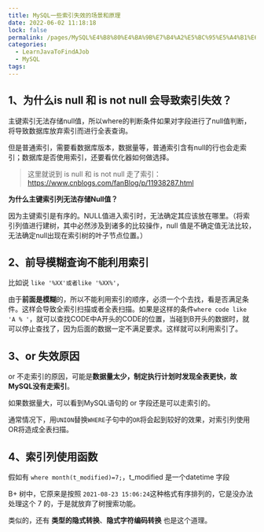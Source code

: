 ```yaml
---
title: MySQL一些索引失效的场景和原理
date: 2022-06-02 11:18:18
lock: false
permalink: /pages/MySQL%E4%B8%80%E4%BA%9B%E7%B4%A2%E5%BC%95%E5%A4%B1%E6%95%88%E7%9A%84%E5%9C%BA%E6%99%AF%E5%92%8C%E5%8E%9F%E7%90%86
categories:
  - LearnJavaToFindAJob
  - MySQL
tags:
---
```

## 1、为什么is null 和 is not null 会导致索引失效？

主键索引无法存储null值，所以where的判断条件如果对字段进行了null值判断，将导致数据库放弃索引而进行全表查询。

但是普通索引，需要看数据库版本，数据量等，普通索引含有null的行也会走索引；数据库是否使用索引，还要看优化器如何做选择。

> 这里就说到 is null 和 is not null 走了索引：https://www.cnblogs.com/fanBlog/p/11938287.html

**为什么主键索引列无法存储Null值？**

因为主键索引是有序的。NULL值进入索引时，无法确定其应该放在哪里。（将索引列值进行建树，其中必然涉及到诸多的比较操作，null 值是不确定值无法比较，无法确定null出现在索引树的叶子节点位置。）



## 2、前导模糊查询不能利用索引

比如说 `like '%XX'或者like '%XX%'`，

由于**前面是模糊**的，所以不能利用索引的顺序，必须一个个去找，看是否满足条件。这样会导致全索引扫描或者全表扫描。如果是这样的条件`where code like 'A % '`，就可以查找CODE中A开头的CODE的位置，当碰到B开头的数据时，就可以停止查找了，因为后面的数据一定不满足要求。这样就可以利用索引了。





## 3、or 失效原因

or 不走索引的原因，可能是**数据量太少，制定执行计划时发现全表更快，故MySQL没有走索引**。

如果数据量大，可以看到MySQL语句的 or 字段还是可以走索引的。

通常情况下，用`UNION`替换`WHERE`子句中的`OR`将会起到较好的效果，对索引列使用OR将造成全表扫描。



## 4、索引列使用函数

假如有 `where month(t_modified)=7;`，t_modified 是一个datetime 字段

B+ 树中，它原来是按照 `2021-08-23 15:06:24`这种格式有序排列的，它是没办法处理这个 7 的，于是就放弃了树搜索功能。

类似的，还有 **类型的隐式转换**、**隐式字符编码转换** 也是这个道理。

